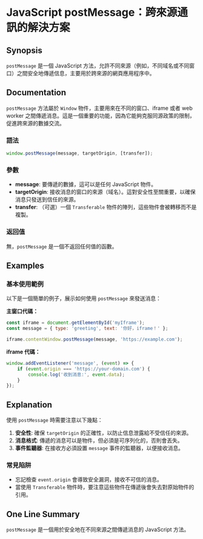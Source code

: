 <!--
Meta Description: # JavaScript postMessage：跨來源通訊的解決方案 ## Synopsis `postMessage` 是一個 JavaScript 方法，允許不同來源（例如，不同域名或不同窗口）之間安全地傳遞信息，主要用於跨來源的網頁應用程序中。 ## Documentation `postM...
Meta Keywords: postmessage, javascript, message, iframe, event
-->

# JavaScript postMessage：跨來源通訊的解決方案

## Synopsis
`postMessage` 是一個 JavaScript 方法，允許不同來源（例如，不同域名或不同窗口）之間安全地傳遞信息，主要用於跨來源的網頁應用程序中。

## Documentation
`postMessage` 方法屬於 `Window` 物件，主要用來在不同的窗口、iframe 或者 web worker 之間傳遞消息。這是一個重要的功能，因為它能夠克服同源政策的限制，促進跨來源的數據交流。

### 語法
```javascript
window.postMessage(message, targetOrigin, [transfer]);
```

### 參數
- **message**: 要傳遞的數據，這可以是任何 JavaScript 物件。
- **targetOrigin**: 接收消息的窗口的來源（域名）。這對安全性至關重要，以確保消息只發送到信任的來源。
- **transfer**: （可選）一個 `Transferable` 物件的陣列，這些物件會被轉移而不是複製。

### 返回值
無，`postMessage` 是一個不返回任何值的函數。

## Examples
### 基本使用範例
以下是一個簡單的例子，展示如何使用 `postMessage` 來發送消息：

**主窗口代碼：**
```javascript
const iframe = document.getElementById('myIframe');
const message = { type: 'greeting', text: '你好，iframe！' };

iframe.contentWindow.postMessage(message, 'https://example.com');
```

**iframe 代碼：**
```javascript
window.addEventListener('message', (event) => {
    if (event.origin === 'https://your-domain.com') {
        console.log('收到消息:', event.data);
    }
});
```

## Explanation
使用 `postMessage` 時需要注意以下幾點：

1. **安全性**: 確保 `targetOrigin` 的正確性，以防止信息泄露給不受信任的來源。
2. **消息格式**: 傳遞的消息可以是物件，但必須是可序列化的，否則會丟失。
3. **事件監聽器**: 在接收方必須設置 `message` 事件的監聽器，以便接收消息。

### 常見陷阱
- 忘記檢查 `event.origin` 會導致安全漏洞，接收不可信的消息。
- 當使用 `Transferable` 物件時，要注意這些物件在傳遞後會失去對原始物件的引用。

## One Line Summary
`postMessage` 是一個用於安全地在不同來源之間傳遞消息的 JavaScript 方法。